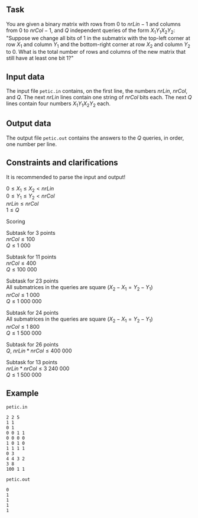 ## Task

You are given a binary matrix with rows from $0$ to $nrLin - 1$ and columns from $0$ to $nrCol - 1$, and $Q$ independent queries of the form $X_1 Y_1 X_2 Y_2$: "Suppose we change all bits of $1$ in the submatrix with the top-left corner at row $X_1$ and column $Y_1$ and the bottom-right corner at row $X_2$ and column $Y_2$ to $0$. What is the total number of rows and columns of the new matrix that still have at least one bit $1$?"

## Input data

The input file `petic.in` contains, on the first line, the numbers $nrLin$, $nrCol$, and $Q$. The next $nrLin$ lines contain one string of $nrCol$ bits each. The next $Q$ lines contain four numbers $X_1 Y_1 X_2 Y_2$ each.

## Output data

The output file `petic.out` contains the answers to the $Q$ queries, in order, one number per line.

## Constraints and clarifications

It is recommended to parse the input and output!

$0 \leq X_1 \leq X_2 < nrLin$  
$0 \leq Y_1 \leq Y_2 < nrCol$  
$nrLin \leq nrCol$  
$1 \leq Q$

Scoring

Subtask for $3$ points  
$nrCol \leq 100$  
$Q \leq 1\ 000$

Subtask for $11$ points  
$nrCol \leq 400$  
$Q \leq 100\ 000$

Subtask for $23$ points  
All submatrices in the queries are square $(X_2 - X_1 = Y_2 - Y_1)$  
$nrCol \leq 1\ 000$  
$Q \leq 1\ 000\ 000$

Subtask for $24$ points  
All submatrices in the queries are square $(X_2 - X_1 = Y_2 - Y_1)$  
$nrCol \leq 1\ 800$  
$Q \leq 1\ 500\ 000$

Subtask for $26$ points  
$Q$, $nrLin * nrCol \leq 400\ 000$

Subtask for $13$ points  
$nrLin * nrCol \leq 3\ 240\ 000$  
$Q \leq 1\ 500\ 000$

## Example

`petic.in` 
```
2 2 5 
1 1
0 1 
0 0 1 1
0 0 0 0 
1 0 1 0 
1 1 1 1 
0 3
4 4 3 2 
3 8
100 1 1 
```

`petic.out` 
```
0
1 
1 
1 
1 
```